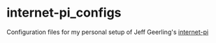 # internet-pi_configs
Configuration files for my personal setup of Jeff Geerling's [internet-pi](https://github.com/geerlingguy/internet-pi)
